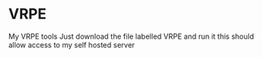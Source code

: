 # VRPE
My VRPE tools
Just download the file labelled VRPE and run it
this should allow access to my self hosted server
